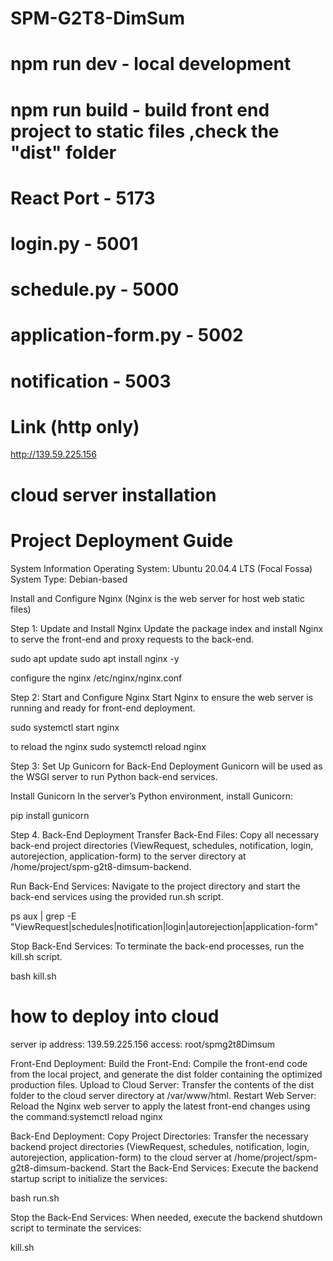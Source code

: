 # SPM-G2T8-DimSum
# npm run dev  -  local development
# npm run build - build front end project to static files ,check the "dist" folder

# React Port - 5173
# login.py - 5001
# schedule.py - 5000
# application-form.py - 5002
# notification - 5003


# Link  (http only)

http://139.59.225.156


# cloud server installation
# Project Deployment Guide
System Information
Operating System: Ubuntu 20.04.4 LTS (Focal Fossa)
System Type: Debian-based

Install and Configure Nginx (Nginx is the web server for host web static files)

Step 1: Update and Install Nginx
Update the package index and install Nginx to serve the front-end and proxy requests to the back-end.

sudo apt update
sudo apt install nginx -y

configure the nginx 
/etc/nginx/nginx.conf

Step 2: Start and Configure Nginx
Start Nginx to ensure the web server is running and ready for front-end deployment.

sudo systemctl start nginx

to reload the nginx
sudo systemctl reload nginx

Step 3: Set Up Gunicorn for Back-End Deployment
Gunicorn will be used as the WSGI server to run Python back-end services.

Install Gunicorn
In the server’s Python environment, install Gunicorn:

pip install gunicorn

Step 4. Back-End Deployment
Transfer Back-End Files: Copy all necessary back-end project directories (ViewRequest, schedules, notification, login, autorejection, application-form) to the server directory at /home/project/spm-g2t8-dimsum-backend.

Run Back-End Services: Navigate to the project directory and start the back-end services using the provided run.sh script.

ps aux | grep -E "ViewRequest|schedules|notification|login|autorejection|application-form"

Stop Back-End Services: To terminate the back-end processes, run the kill.sh script.

bash kill.sh


# how to deploy into cloud

server ip address: 139.59.225.156
access: root/spmg2t8Dimsum


Front-End Deployment:
Build the Front-End: Compile the front-end code from the local project, and generate the dist folder containing the optimized production files.
Upload to Cloud Server: Transfer the contents of the dist folder to the cloud server directory at /var/www/html.
Restart Web Server: Reload the Nginx web server to apply the latest front-end changes using the command:systemctl reload nginx

Back-End Deployment:
Copy Project Directories: Transfer the necessary backend project directories (ViewRequest, schedules, notification, login, autorejection, application-form) to the cloud server at /home/project/spm-g2t8-dimsum-backend.
Start the Back-End Services: Execute the backend startup script to initialize the services: 

bash run.sh

Stop the Back-End Services: When needed, execute the backend shutdown script to terminate the services:

kill.sh
